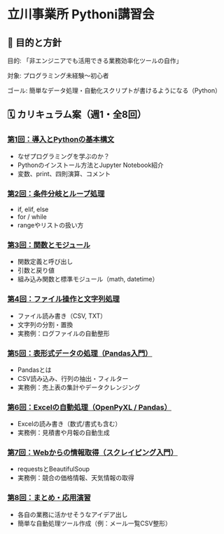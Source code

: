 # 立川事業所 Pythoni講習会

## 🎯 目的と方針

目的: 「非エンジニアでも活用できる業務効率化ツールの自作」

対象: プログラミング未経験～初心者

ゴール: 簡単なデータ処理・自動化スクリプトが書けるようになる（Python）

## 🗓 カリキュラム案（週1・全8回）

### [第1回：導入とPythonの基本構文](docs/session01.md)

- なぜプログラミングを学ぶのか？
- Pythonのインストール方法とJupyter Notebook紹介
- 変数、print、四則演算、コメント

### [第2回：条件分岐とループ処理](docs/session02.md)

- if, elif, else
- for / while
- rangeやリストの扱い方

### [第3回：関数とモジュール](docs/session03.md)

- 関数定義と呼び出し
- 引数と戻り値
- 組み込み関数と標準モジュール（math, datetime）

### [第4回：ファイル操作と文字列処理](docs/session04.md)

- ファイル読み書き（CSV, TXT）
- 文字列の分割・置換
- 実務例：ログファイルの自動整形

### [第5回：表形式データの処理（Pandas入門）](docs/session05.md)

- Pandasとは
- CSV読み込み、行列の抽出・フィルター
- 実務例：売上表の集計やデータクレンジング

### [第6回：Excelの自動処理（OpenPyXL / Pandas）](docs/session06.md)

- Excelの読み書き（数式/書式も含む）
- 実務例：見積書や月報の自動生成

### [第7回：Webからの情報取得（スクレイピング入門）](docs/session07.md)

- requestsとBeautifulSoup
- 実務例：競合の価格情報、天気情報の取得

### [第8回：まとめ・応用演習](docs/session08.md)

- 各自の業務に活かせそうなアイデア出し
- 簡単な自動処理ツール作成（例：メール一覧CSV整形）
